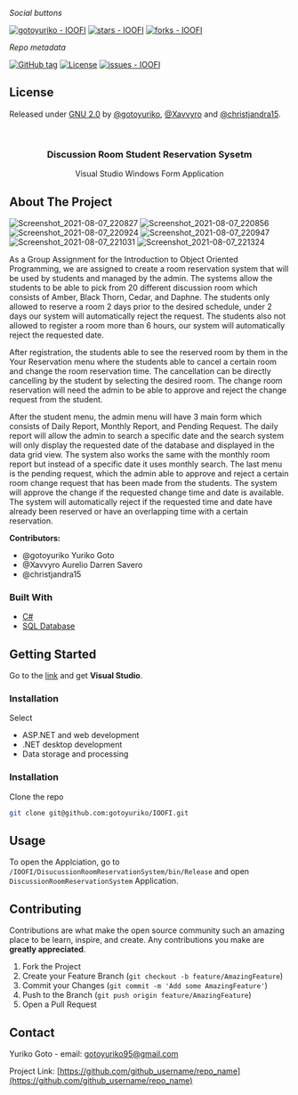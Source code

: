 <!-- PROJECT SHIELDS -->
<!--
*** I'm using markdown "reference style" links for readability.
*** Reference links are enclosed in brackets [ ] instead of parentheses ( ).
*** See the bottom of this document for the declaration of the reference variables
*** for contributors-url, forks-url, etc. This is an optional, concise syntax you may use.
*** https://www.markdownguide.org/basic-syntax/#reference-style-links
-->
_Social buttons_

[![gotoyuriko - IOOFI](https://img.shields.io/static/v1?label=gotoyuriko&message=IOOFI&color=blue&logo=github)](https://github.com/gotoyuriko/IOOFI)
[![stars - IOOFI](https://img.shields.io/github/stars/gotoyuriko/IOOFI?style=social)](https://github.com/gotoyuriko/IOOFI)
[![forks - IOOFI](https://img.shields.io/github/forks/gotoyuriko/IOOFI?style=social)](https://github.com/gotoyuriko/IOOFI)

_Repo metadata_


[![GitHub tag](https://img.shields.io/github/tag/gotoyuriko/IOOFI?include_prereleases=&sort=semver)](https://github.com/gotoyuriko/IOOFI/releases/)
[![License](https://img.shields.io/badge/License-GNU_2.0-blue)](#license)
[![issues - IOOFI](https://img.shields.io/github/issues/gotoyuriko/IOOFI)](https://github.com/gotoyuriko/IOOFI/issues)


## License

Released under [GNU 2.0](https://www.gnu.org/licenses/old-licenses/gpl-2.0.en.html) by [@gotoyuriko](https://github.com/gotoyuriko), [@Xavvyro](https://github.com/Xavvyro) and [@christjandra15](https://github.com/christjandra15).


<!-- PROJECT LOGO -->
<br />
<p align="center">
  <h3 align="center">Discussion Room Student Reservation Sysetm</h3>

  <p align="center">
    Visual Studio Windows Form Application
  </p>
</p>



<!-- ABOUT THE PROJECT -->
## About The Project

![Screenshot_2021-08-07_220827](https://user-images.githubusercontent.com/64601225/128603343-0c439016-ba30-47f7-914d-da46cb659266.png)
![Screenshot_2021-08-07_220856](https://user-images.githubusercontent.com/64601225/128603368-bbf5f666-06eb-4b42-8fee-4382bbbe11c2.png)
![Screenshot_2021-08-07_220924](https://user-images.githubusercontent.com/64601225/128603369-da76ad74-c7d9-4eef-9a5c-d2c2559161a4.png)
![Screenshot_2021-08-07_220947](https://user-images.githubusercontent.com/64601225/128603374-1f892882-1e50-4bc4-b4e8-af9f8d0e54b4.png)
![Screenshot_2021-08-07_221031](https://user-images.githubusercontent.com/64601225/128603378-4b1d0179-3099-42d0-a2de-52fa43295f47.png)
![Screenshot_2021-08-07_221324](https://user-images.githubusercontent.com/64601225/128603381-705c7fa3-a2e1-4267-8916-59145fec80a3.png)

As a Group Assignment for the Introduction to Object Oriented Programming, we are assigned to create a room reservation system that will be used by students and managed by the admin. The systems allow the students to be able to pick from 20 different discussion room which consists of Amber, Black Thorn, Cedar, and Daphne. The students only allowed to reserve a room 2 days prior to the desired schedule, under 2 days our system will automatically reject the request. The students also not allowed to register a room more than 6 hours, our system will automatically reject the requested date.

After registration, the students able to see the reserved room by them in the Your Reservation menu where the students able to cancel a certain room and change the room reservation time. The cancellation can be directly cancelling by the student by selecting the desired room. The change room reservation will need the admin to be able to approve and reject the change request from the student.

After the student menu, the admin menu will have 3 main form which consists of Daily Report, Monthly Report, and Pending Request. The daily report will allow the admin to search a specific date and the search system will only display the requested date of the database and displayed in the data grid view. The system also works the same with the monthly room report but instead of a specific date it uses monthly search. The last menu is the pending request, which the admin able to approve and reject a certain room change request that has been made from the students. The system will approve the change if the requested change time and date is available. The system will automatically reject if the requested time and date have already been reserved or have an overlapping time with a certain reservation.

**Contributors:**
+ @gotoyuriko Yuriko Goto
+ @Xavvyro Aurelio Darren Savero
+ @christjandra15


### Built With 

* [C#](https://docs.microsoft.com/en-us/dotnet/csharp/)
* [SQL Database](https://www.microsoft.com/en-us/sql-server/sql-server-downloads)

<!-- GETTING STARTED -->
## Getting Started

Go to the [link](https://visualstudio.microsoft.com/) and get **Visual Studio**.

### Installation

Select
+ ASP.NET and web development
+ .NET desktop development
+ Data storage and processing

### Installation

Clone the repo
```sh
git clone git@github.com:gotoyuriko/IOOFI.git
```


<!-- USAGE EXAMPLES -->
## Usage

To open the Applciation, go to `/IOOFI/DisucussionRoomReservationSystem/bin/Release` and open `DiscussionRoomReservationSystem` Application.

<!-- CONTRIBUTING -->
## Contributing

Contributions are what make the open source community such an amazing place to be learn, inspire, and create. Any contributions you make are **greatly appreciated**.

1. Fork the Project
2. Create your Feature Branch (`git checkout -b feature/AmazingFeature`)
3. Commit your Changes (`git commit -m 'Add some AmazingFeature'`)
4. Push to the Branch (`git push origin feature/AmazingFeature`)
5. Open a Pull Request



<!-- CONTACT -->
## Contact

Yuriko Goto - email: gotoyuriko95@gmail.com

Project Link: [https://github.com/github_username/repo_name](https://github.com/github_username/repo_name)
